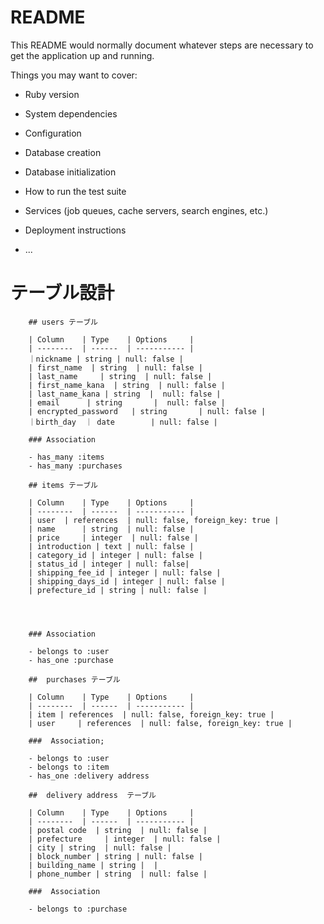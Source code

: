 # README

This README would normally document whatever steps are necessary to get the
application up and running.

Things you may want to cover:

* Ruby version

* System dependencies

* Configuration

* Database creation

* Database initialization

* How to run the test suite

* Services (job queues, cache servers, search engines, etc.)

* Deployment instructions

* ...
# テーブル設計		
		
		## users テーブル
		
		| Column    | Type    | Options     |
		| --------  | ------  | ----------- |
		｜nickname | string | null: false |
		| first_name  | string  | null: false |
		| last_name     | string  | null: false |
		| first_name_kana  | string  | null: false |
		| last_name_kana | string  |  null: false |
		| email      | string       |  null: false |
		| encrypted_password   | string       | null: false |
		｜birth_day  ｜ date        | null: false |
		
		### Association
		
		- has_many :items
		- has_many :purchases
		
		## items テーブル
		
		| Column    | Type    | Options     |
		| --------  | ------  | ----------- |
		| user  | references  | null: false, foreign_key: true |
		| name      | string  | null: false |
		| price     | integer  | null: false |
		| introduction | text | null: false |
		| category_id | integer | null: false |
		| status_id | integer | null: false|
		| shipping_fee_id | integer | null: false |
		| shipping_days_id | integer | null: false |	
		| prefecture_id | string | null: false |
	
		
		
		
		### Association
		
		- belongs to :user
		- has_one :purchase
		
		##  purchases テーブル
		
		| Column    | Type    | Options     |
		| --------  | ------  | ----------- |
		| item | references  | null: false, foreign_key: true |
		| user     | references  | null: false, foreign_key: true |
		
		###  Association;
		
		- belongs to :user
		- belongs to :item
		- has_one :delivery address
		
		##  delivery address  テーブル
		
		| Column    | Type    | Options     |
		| --------  | ------  | ----------- |
		| postal code  | string  | null: false |
		| prefecture     | integer  | null: false |
		| city | string  | null: false |
		| block_number | string | null: false |
		| building_name | string |  |
		| phone_number | string  | null: false |
		
		###  Association
		
		- belongs to :purchase
